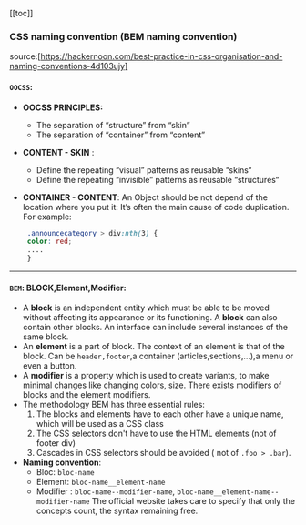 [[toc]]

### CSS naming convention (BEM naming convention)

source:[https://hackernoon.com/best-practice-in-css-organisation-and-naming-conventions-4d103ujy]

#### `OOCSS`:

- **OOCSS PRINCIPLES:**

  - The separation of “structure” from “skin”
  - The separation of “container” from “content”

- **CONTENT - SKIN** :
  - Define the repeating “visual” patterns as reusable “skins“
  - Define the repeating “invisible” patterns as reusable “structures“ 
- **CONTAINER - CONTENT**:
  An Object should be not depend of the location where you put it: It’s often the main cause of code duplication. For example:
  ```css
   .announcecategory > div:nth(3) {
   color: red;
   ....
   }
  ```

---

#### `BEM`: **BLOCK,Element,Modifier**:
   - A **block** is an independent entity which must be able to be moved without affecting its appearance or its functioning. A **block** can also contain other blocks. An interface can include several instances of the same block.
   - An **element** is a part of block. The context of an element is that of the block. Can be `header,footer`,a container (articles,sections,...),a menu or even a button.
   - A **modifier** is a property which is used to create variants, to make minimal changes like changing colors, size. There exists modifiers of blocks and the element modifiers.
 - The methodology BEM has three essential rules:
   1. The blocks and elements have to each other have a unique name, which will be used as a CSS class
   2. The CSS selectors don't have to use the HTML elements (not of footer div)
   3. Cascades in CSS selectors should be avoided ( not of `.foo > .bar`).
 - **Naming convention**:
   - Bloc: `bloc-name`
   - Element: `bloc-name__element-name`
   - Modifier : `bloc-name--modifier-name`, `bloc-name__element-name--modifier-name`
The official website takes care to specify that only the concepts count, the syntax remaining free.
